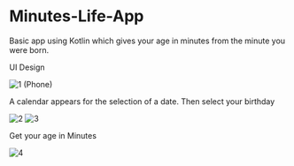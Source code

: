 # Minutes-Life-App

Basic app using Kotlin which gives your age in minutes from the minute you were born.

UI Design 

![1 (Phone)](https://github.com/pranaylachuluri/Minutes-Life-App/assets/103355762/cf785557-5350-4dce-b820-da7caf7c86d5)

A calendar appears for the selection of a date.                                                                                           Then select your birthday

![2](https://github.com/pranaylachuluri/Minutes-Life-App/assets/103355762/715734a8-72ef-4cd3-b91c-f2cb28ff4796)                   ![3](https://github.com/pranaylachuluri/Minutes-Life-App/assets/103355762/bb3c311e-5ce9-4984-9527-cbc50995c95a)                   

Get your age in Minutes

![4](https://github.com/pranaylachuluri/Minutes-Life-App/assets/103355762/d0c19556-c163-448f-958e-5c6a0751710b)
